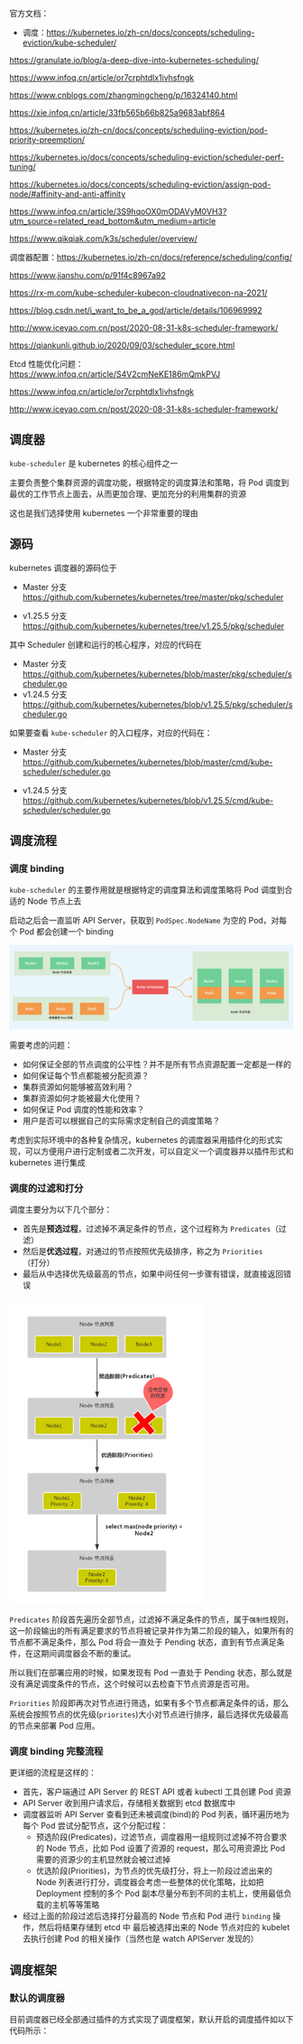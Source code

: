 官方文档：

- 调度：<https://kubernetes.io/zh-cn/docs/concepts/scheduling-eviction/kube-scheduler/>



https://granulate.io/blog/a-deep-dive-into-kubernetes-scheduling/

https://www.infoq.cn/article/or7crphtdlx1ivhsfngk

https://www.cnblogs.com/zhangmingcheng/p/16324140.html

https://xie.infoq.cn/article/33fb565b66b825a9683abf864

https://kubernetes.io/zh-cn/docs/concepts/scheduling-eviction/pod-priority-preemption/

https://kubernetes.io/docs/concepts/scheduling-eviction/scheduler-perf-tuning/

https://kubernetes.io/docs/concepts/scheduling-eviction/assign-pod-node/#affinity-and-anti-affinity

https://www.infoq.cn/article/3S9hqoOX0mODAVyM0VH3?utm_source=related_read_bottom&utm_medium=article

https://www.qikqiak.com/k3s/scheduler/overview/

调度器配置：https://kubernetes.io/zh-cn/docs/reference/scheduling/config/

https://www.jianshu.com/p/91f4c8967a92

https://rx-m.com/kube-scheduler-kubecon-cloudnativecon-na-2021/

https://blog.csdn.net/i_want_to_be_a_god/article/details/106969992

http://www.iceyao.com.cn/post/2020-08-31-k8s-scheduler-framework/

https://qiankunli.github.io/2020/09/03/scheduler_score.html



Etcd 性能优化问题：https://www.infoq.cn/article/S4V2cmNeKE186mQmkPVJ

https://www.infoq.cn/article/or7crphtdlx1ivhsfngk

http://www.iceyao.com.cn/post/2020-08-31-k8s-scheduler-framework/



## 调度器

`kube-scheduler` 是 kubernetes 的核心组件之一

主要负责整个集群资源的调度功能，根据特定的调度算法和策略，将 Pod 调度到最优的工作节点上面去，从而更加合理、更加充分的利用集群的资源

这也是我们选择使用 kubernetes 一个非常重要的理由

## 源码

kubernetes 调度器的源码位于 

- Master 分支 <https://github.com/kubernetes/kubernetes/tree/master/pkg/scheduler>

- v1.25.5 分支 <https://github.com/kubernetes/kubernetes/tree/v1.25.5/pkg/scheduler>

其中 Scheduler 创建和运行的核心程序，对应的代码在

- Master 分支 <https://github.com/kubernetes/kubernetes/blob/master/pkg/scheduler/scheduler.go>
- v1.24.5 分支 <https://github.com/kubernetes/kubernetes/blob/v1.25.5/pkg/scheduler/scheduler.go>

如果要查看 `kube-scheduler` 的入口程序，对应的代码在：

- Master 分支 <https://github.com/kubernetes/kubernetes/blob/master/cmd/kube-scheduler/scheduler.go>

- v1.24.5 分支 <https://github.com/kubernetes/kubernetes/blob/v1.25.5/cmd/kube-scheduler/scheduler.go>

## 调度流程

### 调度 binding

`kube-scheduler` 的主要作用就是根据特定的调度算法和调度策略将 Pod 调度到合适的 Node 节点上去

启动之后会一直监听 API Server，获取到 `PodSpec.NodeName` 为空的 Pod，对每个 Pod 都会创建一个 binding

![kube-scheduler structrue](.assets/20220114165101.png)

需要考虑的问题：

- 如何保证全部的节点调度的公平性？并不是所有节点资源配置一定都是一样的
- 如何保证每个节点都能被分配资源？
- 集群资源如何能够被高效利用？
- 集群资源如何才能被最大化使用？
- 如何保证 Pod 调度的性能和效率？
- 用户是否可以根据自己的实际需求定制自己的调度策略？

考虑到实际环境中的各种复杂情况，kubernetes 的调度器采用插件化的形式实现，可以方便用户进行定制或者二次开发，可以自定义一个调度器并以插件形式和 kubernetes 进行集成

### 调度的过滤和打分

调度主要分为以下几个部分：

- 首先是**预选过程**，过滤掉不满足条件的节点，这个过程称为 `Predicates`（过滤）
- 然后是**优选过程**，对通过的节点按照优先级排序，称之为 `Priorities`（打分）
- 最后从中选择优先级最高的节点，如果中间任何一步骤有错误，就直接返回错误

<img src=".assets/20220114165333.png" alt="kube-scheduler filter" style="zoom: 67%;" />

`Predicates` 阶段首先遍历全部节点，过滤掉不满足条件的节点，属于`强制性`规则，这一阶段输出的所有满足要求的节点将被记录并作为第二阶段的输入，如果所有的节点都不满足条件，那么 Pod 将会一直处于 Pending 状态，直到有节点满足条件，在这期间调度器会不断的重试。

所以我们在部署应用的时候，如果发现有 Pod 一直处于 Pending 状态，那么就是没有满足调度条件的节点，这个时候可以去检查下节点资源是否可用。

`Priorities` 阶段即再次对节点进行筛选，如果有多个节点都满足条件的话，那么系统会按照节点的优先级(`priorites`)大小对节点进行排序，最后选择优先级最高的节点来部署 Pod 应用。

### 调度 binding 完整流程

更详细的流程是这样的：

- 首先，客户端通过 API Server 的 REST API 或者 kubectl 工具创建 Pod 资源
- API Server 收到用户请求后，存储相关数据到 etcd 数据库中
- 调度器监听 API Server 查看到还未被调度(bind)的 Pod 列表，循环遍历地为每个 Pod 尝试分配节点，这个分配过程：
  - 预选阶段(Predicates)，过滤节点，调度器用一组规则过滤掉不符合要求的 Node 节点，比如 Pod 设置了资源的 request，那么可用资源比 Pod 需要的资源少的主机显然就会被过滤掉
  - 优选阶段(Priorities)，为节点的优先级打分，将上一阶段过滤出来的 Node 列表进行打分，调度器会考虑一些整体的优化策略，比如把 Deployment 控制的多个 Pod 副本尽量分布到不同的主机上，使用最低负载的主机等等策略
- 经过上面的阶段过滤后选择打分最高的 Node 节点和 Pod 进行 `binding` 操作，然后将结果存储到 etcd 中 最后被选择出来的 Node 节点对应的 kubelet 去执行创建 Pod 的相关操作（当然也是 watch APIServer 发现的）



## 调度框架

### 默认的调度器

目前调度器已经全部通过插件的方式实现了调度框架，默认开启的调度插件如以下代码所示：

